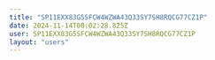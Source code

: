 ```yaml
---
title: "SP11EXX83G5SFCW4WZWA43Q33SY7SH8RQCG77CZ1P"
date: 2024-11-14T00:02:28.825Z
user: SP11EXX83G5SFCW4WZWA43Q33SY7SH8RQCG77CZ1P
layout: "users"
---
```

    